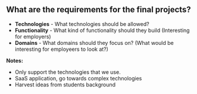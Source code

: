 ## What are the requirements for the final projects?

- **Technologies** - What technologies should be allowed?
- **Functionality** - What kind of functionality should they build (Interesting for employers)
- **Domains** - What domains should they focus on? (What would be interesting for employeers to look at?)

**Notes:**
- Only support the technologies that we use.
- SaaS application, go towards complex technologies
- Harvest ideas from students background
